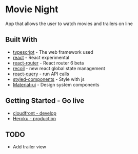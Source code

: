 # Movie Night
App that allows the user to watch movies and trailers on line
## Built With
* [typescript](http://www.dropwizard.io/1.0.2/docs/) - The web framework used
* [react](https://reactjs.org/docs/) - React experimental
* [react-router](https://github.com/ReactTraining/react-router/releases) - React router 6 beta
* [recoil](https://recoiljs.org/docs/) -  new react global state management
* [react-query](https://react-query.tanstack.com/docs/) -  run API calls
* [styled-components](https://styled-components.com/docs) - Style with js
* [Material-ui](https://material-ui.com/) - Design system components

## Getting Started - Go live
* [cloudfront - develop](https://d293omqagn73nb.cloudfront.net/app) 
* [Heroku - production](https://movie-night-prod.herokuapp.com/) 

## TODO
* Add trailer view
